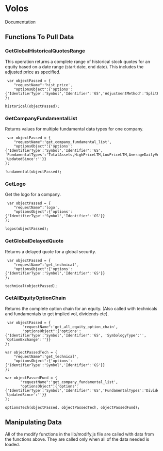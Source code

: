 Volos
=====

[Documentation](https://www.xignite.com/products/#webservice)


## Functions To Pull Data

### GetGlobalHistoricalQuotesRange

This operation returns a complete range of historical stock quotes for an equity based on a date range (start date, end date). This includes the adjusted price as specified. 

     var objectPassed = {
		"requestName":'hist_price',
		"optionsObject":{'options':{'IdentifierType':'Symbol','Identifier':'GS','AdjustmentMethod':'SplitOnly','StartDate':'6/12/2014','EndDate':"6/11/2015"}}
	};

    historical(objectPassed);

### GetCompanyFundamentalList

Returns values for multiple fundamental data types for one company.

     var objectPassed = {
		"requestName":'get_company_fundamental_list',
		"optionsObject":{'options':{'IdentifierType':'Symbol','Identifier':'GS', 'FundamentalTypes':'TotalAssets,HighPriceLTM,LowPriceLTM,AverageDailyVolumeLastTwelveMonths,PERatio,DividendRate,LastDividendYield,MarketCapitalization', 'UpdatedSince':''}}
    };

    fundamental(objectPassed);

### GetLogo

Get the logo for a company.

     var objectPassed = {
		"requestName":'logo',
		"optionsObject":{'options':{'IdentifierType':'Symbol','Identifier':'GS'}}
    };

    logos(objectPassed);

### GetGlobalDelayedQuote

Returns a delayed quote for a global security.

     var objectPassed = {
		"requestName":'get_technical',
		"optionsObject":{'options':{'IdentifierType':'Symbol','Identifier':'GS'}}
	};

    technical(objectPassed);

### GetAllEquityOptionChain

Returns the complete option chain for an equity. (Also called with technicals and fundamentals to get implied vol, dividends etc).

     var objectPassed = {
	        "requestName":'get_all_equity_option_chain',
	        "optionsObject":{'options':{'IdentifierType':'Symbol','Identifier':'GS', 'SymbologyType':'', 'OptionExchange':''}}
    };

    var objectPassedTech = {
		"requestName":'get_technical',
		"optionsObject":{'options':{'IdentifierType':'Symbol','Identifier':'GS'}}
	};

    var objectPassedFund = {
	       "requestName":'get_company_fundamental_list',
	       "optionsObject":{'options':{'IdentifierType':'Symbol','Identifier':'GS','FundamentalTypes':'DividendRate', 'UpdatedSince':''}}
    };

    optionsTech(objectPassed, objectPassedTech, objectPassedFund);

## Manipulating Data

All of the modify functions in the lib/modify.js file are called with data from the functions above. They are called only when all of the data needed is loaded.

